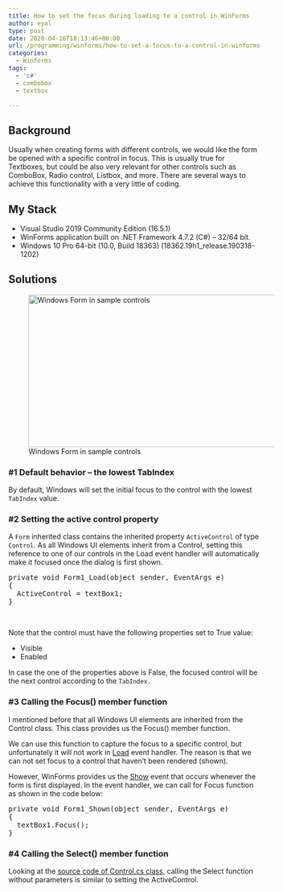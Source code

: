 ```yaml
---
title: How to set the focus during loading to a control in WinForms
author: eyal
type: post
date: 2020-04-16T18:13:46+00:00
url: /programming/winforms/how-to-set-a-focus-to-a-control-in-winforms-during-loading/
categories:
  - Winforms
tags:
  - 'c#'
  - combobox
  - textbox

---
```

## Background

Usually when creating forms with different controls, we would like the form be opened with a specific control in focus. This is usually true for Textboxes, but could be also very relevant for other controls such as ComboBox, Radio control, Listbox, and more. There are several ways to achieve this functionality with a very little of coding.

## My Stack

  * Visual Studio 2019 Community Edition (16.5.1)
  * WinForms application built on .NET Framework 4.7.2 (C#) &#8211; 32/64 bit.
  * Windows 10 Pro 64-bit (10.0, Build 18363) (18362.19h1_release.190318-1202)

## Solutions

<figure id="attachment_216" aria-describedby="caption-attachment-216" style="width: 490px" class="wp-caption alignright"><img loading="lazy" class="wp-image-216 size-full" src="https://gotask.net/wp-content/uploads/2020/04/win-form-sample-1.png" alt="Windows Form in sample controls" width="500" height="303" srcset="https://gotask.net/wp-content/uploads/2020/04/win-form-sample-1.png 500w, https://gotask.net/wp-content/uploads/2020/04/win-form-sample-1-300x182.png 300w" sizes="(max-width: 500px) 100vw, 500px" /><figcaption id="caption-attachment-216" class="wp-caption-text">Windows Form in sample controls</figcaption></figure>

### #1 Default behavior &#8211; the lowest TabIndex

By default, Windows will set the initial focus to the control with the lowest <code class="EnlighterJSRAW" data-enlighter-language="csharp">TabIndex</code> value.

### #2 Setting the active control property

A <code class="EnlighterJSRAW" data-enlighter-language="csharp">Form</code> inherited class contains the inherited property <code class="EnlighterJSRAW" data-enlighter-language="csharp">ActiveControl</code> of type <code class="EnlighterJSRAW" data-enlighter-language="csharp">Control</code>. As all Windows UI elements inherit from a Control, setting this reference to one of our controls in the Load event handler will automatically make it focused once the dialog is first shown.

<pre class="EnlighterJSRAW" data-enlighter-language="null">private void Form1_Load(object sender, EventArgs e)
{
  ActiveControl = textBox1;
}</pre>

&nbsp;

Note that the control must have the following properties set to True value:

  * Visible
  * Enabled

In case the one of the properties above is False, the focused control will be the next control according to the <code class="EnlighterJSRAW" data-enlighter-language="csharp">TabIndex.</code>

### #3 Calling the Focus() member function

I mentioned before that all Windows UI elements are inherited from the Control class. This class provides us the Focus() member function.

We can use this function to capture the focus to a specific control, but unfortunately it will not work in <a href="https://docs.microsoft.com/en-us/dotnet/api/system.windows.forms.form.load?view=netframework-4.8" target="_blank" rel="noopener noreferrer">Load</a> event handler. The reason is that we can not set focus to a control that haven&#8217;t been rendered (shown).

However, WinForms provides us the <a href="https://docs.microsoft.com/en-us/dotnet/api/system.windows.forms.form.shown?view=netframework-4.8" target="_blank" rel="noopener noreferrer">Show</a> event that occurs whenever the form is first displayed. In the event handler, we can call for Focus function as shown in the code below:

<pre class="EnlighterJSRAW" data-enlighter-language="null">private void Form1_Shown(object sender, EventArgs e)
{
  textBox1.Focus();
}</pre>

### #4 Calling the Select() member function

Looking at the <a href="https://referencesource.microsoft.com/#System.Windows.Forms/winforms/Managed/System/WinForms/Control.cs,6c9dc153b2c496ae" target="_blank" rel="noopener noreferrer">source code of Control.cs class</a>, calling the Select function without parameters is similar to setting the ActiveControl.

## 

&nbsp;